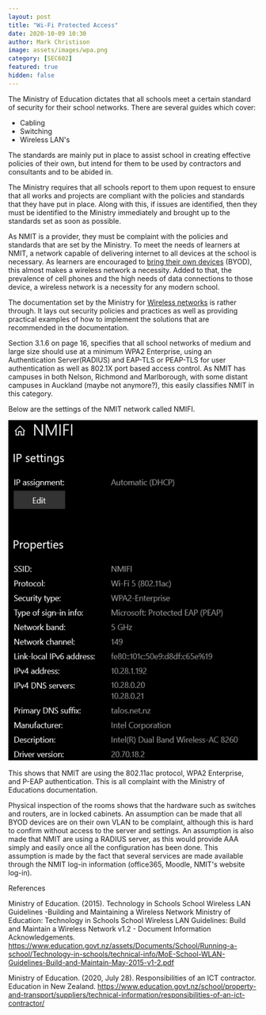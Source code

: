 ```yaml
---
layout: post
title: "Wi-Fi Protected Access"
date: 2020-10-09 10:30
author: Mark Christison
image: assets/images/wpa.png
category: [SEC602]
featured: true
hidden: false
---
```


The Ministry of Education dictates that all schools meet a certain standard of security for their school networks. There are several guides which cover:

- Cabling
- Switching
- Wireless LAN's

The standards are mainly put in place to assist school in creating effective policies of their own, but intend for them to be used by contractors and consultants and to be abided in.

The Ministry requires that all schools report to them upon request to ensure that all works and projects are compliant with the policies and standards that they have put in place. Along with this, if issues are identified, then they must be identified to the Ministry immediately and brought up to the standards set as soon as possible.

As NMIT is a provider, they must be complaint with the policies and standards that are set by the Ministry. To meet the needs of learners at NMIT, a network capable of delivering internet to all devices at the school is necessary. As learners are encouraged to [bring their own devices](https://support.nmit.ac.nz/kb/articles/what-are-the-bring-your-own-device-byod-specifications) (BYOD), this almost makes a wireless network a necessity. Added to that, the prevalence of cell phones and the high needs of data connections to those device, a wireless network is a necessity for any modern school.

The documentation set by the Ministry for [Wireless networks](https://www.education.govt.nz/assets/Documents/School/Running-a-school/Technology-in-schools/technical-info/MoE-School-WLAN-Guidelines-Build-and-Maintain-May-2015-v1-2.pdf) is rather through. It lays out security policies and practices as well as providing practical examples of how to implement the solutions that are recommended in the documentation.

Section 3.1.6 on page 16, specifies that all school networks of medium and large size should use at a minimum WPA2 Enterprise, using an Authentication Server(RADIUS) and EAP-TLS or PEAP-TLS for user authentication as well as 802.1X port based access control. As NMIT has campuses in both Nelson, Richmond and Marlborough, with some distant campuses in Auckland (maybe not anymore?), this easily classifies NMIT in this category.

Below are the settings of the NMIT network called NMIFI.

![NMIFI-IP-settings](/assets/images/NMIFI-IP-settings.png)

This shows that NMIT are using the 802.11ac protocol, WPA2 Enterprise, and P-EAP authentication. This is all complaint with the Ministry of Educations documentation.

Physical inspection of the rooms shows that the hardware such as switches and routers, are in locked cabinets. An assumption can be made that all BYOD devices are on their own VLAN to be complaint, although this is hard to confirm without access to the server and settings. An assumption is also made that NMIT are using a RADIUS server, as this would provide AAA simply and easily once all the configuration has been done. This assumption is made by the fact that several services are made available through the NMIT log-in information (office365, Moodle, NMIT's website log-in).

References

Ministry of Education. (2015). Technology in Schools School Wireless LAN Guidelines -Building and Maintaining a Wireless Network Ministry of Education: Technology in Schools School Wireless LAN Guidelines: Build and Maintain a Wireless Network v1.2 - Document Information Acknowledgements. https://www.education.govt.nz/assets/Documents/School/Running-a-school/Technology-in-schools/technical-info/MoE-School-WLAN-Guidelines-Build-and-Maintain-May-2015-v1-2.pdf

Ministry of Education. (2020, July 28). Responsibilities of an ICT contractor. Education in New Zealand. https://www.education.govt.nz/school/property-and-transport/suppliers/technical-information/responsibilities-of-an-ict-contractor/
